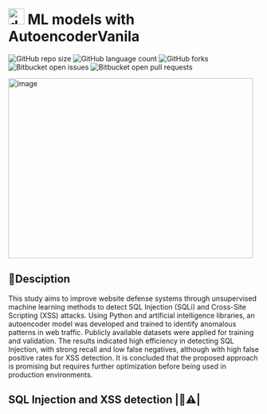 # <img width="32" height="32" alt="deep-learning2" src="https://github.com/user-attachments/assets/5ff88a35-02ab-4b23-95a2-250b66bb75f0" /> ML models with AutoencoderVanila 
![GitHub repo size](https://img.shields.io/github/repo-size/iuricode/README-template?style=for-the-badge)
![GitHub language count](https://img.shields.io/github/languages/count/iuricode/README-template?style=for-the-badge)
![GitHub forks](https://img.shields.io/github/forks/iuricode/README-template?style=for-the-badge)
![Bitbucket open issues](https://img.shields.io/bitbucket/issues/iuricode/README-template?style=for-the-badge)
![Bitbucket open pull requests](https://img.shields.io/bitbucket/pr-raw/iuricode/README-template?style=for-the-badge)

<img width="491" height="361" alt="image" src="https://github.com/user-attachments/assets/c78d250d-0e9c-4aa0-ab4c-e79a2c1423b3" />

## 📝Desciption
  This study aims to improve website defense systems through unsupervised machine
learning methods to detect SQL Injection (SQLi) and Cross-Site Scripting (XSS) attacks.
Using Python and artificial intelligence libraries, an autoencoder model was developed and
trained to identify anomalous patterns in web traffic. Publicly available datasets were applied
for training and validation. The results indicated high efficiency in detecting SQL Injection,
with strong recall and low false negatives, although with high false positive rates for XSS
detection. It is concluded that the proposed approach is promising but requires further
optimization before being used in production environments.

## SQL Injection and XSS detection |👾⚠️|
  



